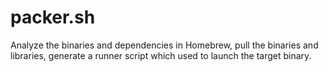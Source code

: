 # packer.sh
Analyze the binaries and dependencies in Homebrew, pull the binaries and libraries, generate a runner script which used to launch the target binary.



